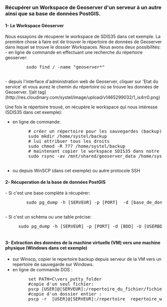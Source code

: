 ### Récupérer un Workspace de Geoserver d'un serveur à un autre ainsi que sa base de données PostGIS.
<h4>1- Le Workspace Géoserver</h4>
Nous essayons de récuperer le workspace de SDIS35 dans cet exemple. La première chose à faire est de trouver le répertoire de données de Geoserver dans lequel se trouve le dossier Workspaces. Nous avons deux possibilités:
- en ligne de commande en effectuant une recherche du répertoire geoserver:
	<pre class="lang:default decode:true">
		sudo find / -name "geoserver*"
	</pre>
- depuis l'interface d'administration web de Geoserver, cliquer sur 'Etat du service' et vous aurez le chemin du répertoire où se trouve les données de Geoserver. 
![alt tag](http://res.cloudinary.com/systel/image/upload/v1465299032/1_is4rr0.png)

Une fois le répertoire trouvé, on récupère le workspace qui nous intéresse (SDIS35 dans cet exemple):
- en ligne de commande: 
	<pre class="lang:default decode:true">
		# créer un répertoire pour les sauvegardes (backup) pour assurer la copie des fichiers
		sudo mkdir /home/systel/backup
		# lui attribuer tous les droits 
		sudo chmod -R 777 /home/systel/backup
		# maintenant copier le workspace SDIS35 dans notre repertoire backup
		sudo rsync -av /mnt/shared/geoserver_data /home/systel/backup
	</pre>

- ou depuis WinSCP (dans cet exemple) ou autre protocole SSH

<h4>2- Récuperation de la base de données PostGIS</h4>
- Si c'est une base complète à récupérer:
	<pre class="lang:default decode:true">
		sudo pg_dump -h [SERVEUR] -p [PORT]  -d [base_de_donnees] > /home/systel/backup/mabase.sql
	</pre>
- Si c'est un schèma ou une table précise:
	<pre class="lang:default decode:true">
	 sudo pg_dump -h [SERVEUR] -p [PORT] -d [BDD] -U [USERBDD] --column-inserts -t [SCHEMA].[TABLE] > //home/systel/backup/ma_table.sql
	</pre>


<h4>3- Extraction des données de la machine virtuelle (VM) vers une machine physique (Windows dans cet exemple) </h4>

- sur Winscp, copier le repertoire backup depuis serveur de la VM vers un repertoire de sauvegarde sur Windows.
- en ligne de commande DOS :
	<pre class="lang:default decode:true">
		set PATH=C\vers_putty_folder
		#copie d'un seul fichier: 
		pscp [USER]@[SERVEUR]:/repertoire_du_fichier/fichier.format repertoire_windows
		#copie d'un dossier entier : 
		pscp -r  [USER]@[SERVEUR]:/repertoire  repertoire_windows
	</pre>
	
